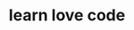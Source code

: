 ---
layout: playlist
title: learn love code
section: College
embed: '<iframe style="width: 19vw; float: right;" src="https://open.spotify.com/embed/playlist/5PBWOdngVwonZFjvSHdOYU" width="300" height="380" frameborder="0" allowtransparency="true" allow="encrypted-media"></iframe>'
story: junior end fall
order: 11
---